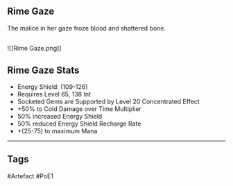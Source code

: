 ## Rime Gaze
The malice in her gaze froze blood and shattered bone.
##
![[Rime Gaze.png]]
## Rime Gaze Stats
- Energy Shield: (109-126)
- Requires Level 65, 138 Int
- Socketed Gems are Supported by Level 20 Concentrated Effect
- +50% to Cold Damage over Time Multiplier
- 50% increased Energy Shield
- 50% reduced Energy Shield Recharge Rate
- +(25-75) to maximum Mana


---
## Tags
#Artefact
#PoE1